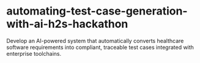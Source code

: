 # automating-test-case-generation-with-ai-h2s-hackathon
Develop an AI-powered system that automatically converts healthcare software requirements into compliant, traceable test cases integrated with enterprise toolchains.
